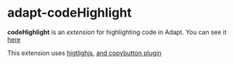 # adapt-codeHighlight

**codeHighlight** is an *extension* for highlighting code in Adapt.
You can see it [here](https://adaptlearning-no-core.web.app/#/id/eo-45)

This extension uses [higtlighjs](https://github.com/highlightjs/highlight.js), [and copybutton plugin](https://github.com/arronhunt/highlightjs-copy)
 

